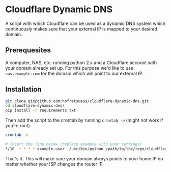 # Cloudflare Dynamic DNS

A script with which Cloudflare can be used as a dynamic DNS system which continuously makes sure that your external IP is mapped to your desired domain.

## Prerequesites

A computer, NAS, etc. running python 2.x and a Cloudflare account with your domain already set up. For this purpose we'd like to use `nas.example.com` for the domain which will point to our external IP.

## Installation

```bash
git clone git@github.com:hofratsuess/cloudflare-dynamic-dns.git
cd cloudflare-dynamic-dns/
pip install -r requirements.txt
```

Then add the script to the crontab by running `crontab -e` (might not work if you're root)

```bash
crontab -e

# insert the line below (replace example with your settings)
*/10  * * * * example-user  /usr/bin/python /path/to/the/repo/cloudflare-dynamic-dns/update_dns.py user@example.com example-cloudflare-api-key example.com nas
```

That's it. This will make sure your domain always points to your home IP no matter whether your ISP changes the router IP.
